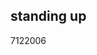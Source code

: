 <article><h2>standing up</h2><time><span class="day">7</span><span class="month">12</span><span class="year">2006</span></time></article>